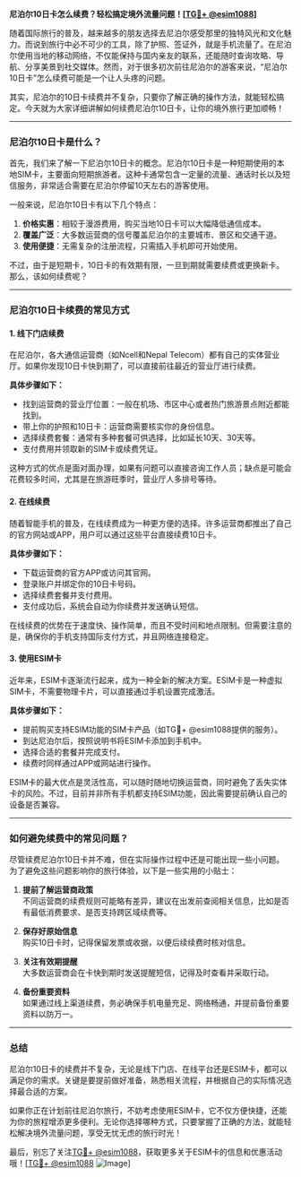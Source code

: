 **尼泊尔10日卡怎么续费？轻松搞定境外流量问题！[[TG💪+ @esim1088](https://t.me/s/esim1088)]**

随着国际旅行的普及，越来越多的朋友选择去尼泊尔感受那里的独特风光和文化魅力。而说到旅行中必不可少的工具，除了护照、签证外，就是手机流量了。在尼泊尔使用当地的移动网络，不仅能保持与国内亲友的联系，还能随时查询攻略、导航、分享美景到社交媒体。然而，对于很多初次前往尼泊尔的游客来说，“尼泊尔10日卡”怎么续费可能是一个让人头疼的问题。

其实，尼泊尔的10日卡续费并不复杂，只要你了解正确的操作方法，就能轻松搞定。今天就为大家详细讲解如何续费尼泊尔10日卡，让你的境外旅行更加顺畅！

---

### 尼泊尔10日卡是什么？

首先，我们来了解一下尼泊尔10日卡的概念。尼泊尔10日卡是一种短期使用的本地SIM卡，主要面向短期旅游者。这种卡通常包含一定量的流量、通话时长以及短信服务，非常适合需要在尼泊尔停留10天左右的游客使用。

一般来说，尼泊尔10日卡有以下几个特点：

1. **价格实惠**：相较于漫游费用，购买当地10日卡可以大幅降低通信成本。
2. **覆盖广泛**：大多数运营商的信号覆盖尼泊尔的主要城市、景区和交通干道。
3. **使用便捷**：无需复杂的注册流程，只需插入手机即可开始使用。

不过，由于是短期卡，10日卡的有效期有限，一旦到期就需要续费或更换新卡。那么，该如何续费呢？

---

### 尼泊尔10日卡续费的常见方式

#### 1. 线下门店续费
在尼泊尔，各大通信运营商（如Ncell和Nepal Telecom）都有自己的实体营业厅。如果你发现10日卡快到期了，可以直接前往最近的营业厅进行续费。

**具体步骤如下：**
- 找到运营商的营业厅位置：一般在机场、市区中心或者热门旅游景点附近都能找到。
- 带上你的护照和10日卡：运营商需要核实你的身份信息。
- 选择续费套餐：通常有多种套餐可供选择，比如延长10天、30天等。
- 支付费用并领取新的SIM卡或续费凭证。

这种方式的优点是面对面办理，如果有问题可以直接咨询工作人员；缺点是可能会花费较多时间，尤其是在旅游旺季时，营业厅人多排号等待。

#### 2. 在线续费
随着智能手机的普及，在线续费成为一种更方便的选择。许多运营商都推出了自己的官方网站或APP，用户可以通过这些平台直接续费10日卡。

**具体步骤如下：**
- 下载运营商的官方APP或访问其官网。
- 登录账户并绑定你的10日卡号码。
- 选择续费套餐并支付费用。
- 支付成功后，系统会自动为你续费并发送确认短信。

在线续费的优势在于速度快、操作简单，而且不受时间和地点限制。但需要注意的是，确保你的手机支持国际支付方式，并且网络连接稳定。

#### 3. 使用ESIM卡
近年来，ESIM卡逐渐流行起来，成为一种全新的解决方案。ESIM卡是一种虚拟SIM卡，不需要物理卡片，可以直接通过手机设置完成激活。

**具体步骤如下：**
- 提前购买支持ESIM功能的SIM卡产品（如TG💪+ @esim1088提供的服务）。
- 到达尼泊尔后，按照说明书将ESIM卡添加到手机中。
- 选择合适的套餐并完成支付。
- 续费时同样通过APP或网站进行操作。

ESIM卡的最大优点是灵活性高，可以随时随地切换运营商，同时避免了丢失实体卡的风险。不过，目前并非所有手机都支持ESIM功能，因此需要提前确认自己的设备是否兼容。

---

### 如何避免续费中的常见问题？

尽管续费尼泊尔10日卡并不难，但在实际操作过程中还是可能出现一些小问题。为了避免这些问题影响你的旅行体验，以下是一些实用的小贴士：

1. **提前了解运营商政策**  
   不同运营商的续费规则可能略有差异，建议在出发前查阅相关信息，比如是否有最低消费要求、是否支持跨区域续费等。

2. **保存好原始信息**  
   购买10日卡时，记得保留发票或收据，以便后续续费时核对信息。

3. **关注有效期提醒**  
   大多数运营商会在卡快到期时发送提醒短信，记得及时查看并采取行动。

4. **备份重要资料**  
   如果通过线上渠道续费，务必确保手机电量充足、网络畅通，并提前备份重要资料以防万一。

---

### 总结

尼泊尔10日卡的续费并不复杂，无论是线下门店、在线平台还是ESIM卡，都可以满足你的需求。关键是要提前做好准备，熟悉相关流程，并根据自己的实际情况选择最合适的方案。

如果你正在计划前往尼泊尔旅行，不妨考虑使用ESIM卡，它不仅方便快捷，还能为你的旅程增添更多便利。无论你选择哪种方式，只要掌握了正确的方法，就能轻松解决境外流量问题，享受无忧无虑的旅行时光！

最后，别忘了关注[TG💪+ @esim1088](https://t.me/s/esim1088)，获取更多关于ESIM卡的信息和优惠活动哦！[[TG💪+ @esim1088](https://t.me/s/esim1088) ![Image](https://i.postimg.cc/4NQfJmqS/Snipaste-2025-05-13-00-14-12.png)]